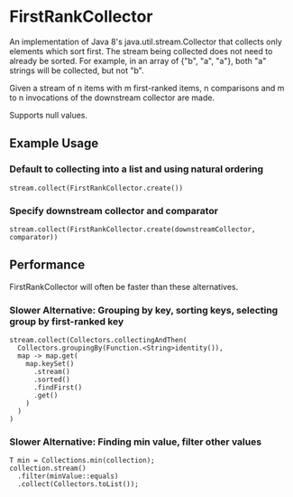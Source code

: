 FirstRankCollector
==================

An implementation of Java 8's java.util.stream.Collector that collects only elements which sort first.
The stream being collected does not need to already be sorted.
For example, in an array of {"b", "a", "a"}, both "a" strings will be collected, but not "b".

Given a stream of n items with m first-ranked items, n comparisons
and m to n invocations of the downstream collector are made.

Supports null values.

## Example Usage

### Default to collecting into a list and using natural ordering 
    stream.collect(FirstRankCollector.create())

### Specify downstream collector and comparator
    stream.collect(FirstRankCollector.create(downstreamCollector, comparator))

## Performance

FirstRankCollector will often be faster than these alternatives.

### Slower Alternative: Grouping by key, sorting keys, selecting group by first-ranked key
    stream.collect(Collectors.collectingAndThen(
      Collectors.groupingBy(Function.<String>identity()),
      map -> map.get(
        map.keySet()
          .stream()
          .sorted()
          .findFirst()
          .get()
        )
      )
    )

### Slower Alternative: Finding min value, filter other values
    T min = Collections.min(collection);
    collection.stream()
      .filter(minValue::equals)
      .collect(Collectors.toList());
